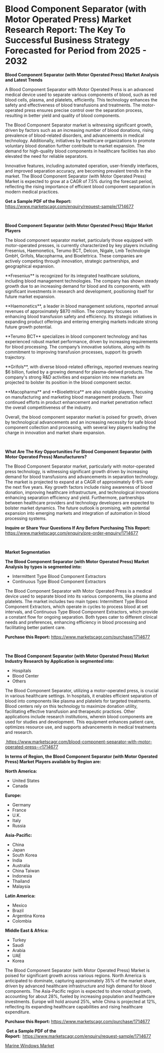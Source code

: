 <p><h1>Blood Component Separator (with Motor Operated Press) Market Research Report: The Key To Successful Business Strategy Forecasted for Period from 2025 - 2032</h1></p><p><strong>Blood Component Separator (with Motor Operated Press) Market Analysis and Latest Trends</strong></p>
<p><p>A Blood Component Separator with Motor Operated Press is an advanced medical device used to separate various components of blood, such as red blood cells, plasma, and platelets, efficiently. This technology enhances the safety and effectiveness of blood transfusions and treatments. The motor-operated press ensures precise control over the separation process, resulting in better yield and quality of blood components.</p><p>The Blood Component Separator market is witnessing significant growth, driven by factors such as an increasing number of blood donations, rising prevalence of blood-related disorders, and advancements in medical technology. Additionally, initiatives by healthcare organizations to promote voluntary blood donation further contribute to market expansion. The demand for high-quality blood components in healthcare facilities has also elevated the need for reliable separators.</p><p>Innovative features, including automated operation, user-friendly interfaces, and improved separation accuracy, are becoming prevalent trends in the market. The Blood Component Separator (with Motor Operated Press) Market is expected to grow at a CAGR of 7.5% during the forecast period, reflecting the rising importance of efficient blood component separation in modern medical practices.</p></p>
<p><strong>Get a Sample PDF of the Report:&nbsp;</strong> <a href="https://www.marketscagr.com/enquiry/request-sample/1714677?utm_campaign=3224&utm_medium=2&utm_source=Github&utm_content=ia&utm_term=28032025&utm_id=blood-component-separator-with-motor-operated-press">https://www.marketscagr.com/enquiry/request-sample/1714677</a></p>
<p>&nbsp;</p>
<p><strong>Blood Component Separator (with Motor Operated Press) Major Market Players</strong></p>
<p><p>The blood component separator market, particularly those equipped with motor-operated presses, is currently characterized by key players including Fresenius, Haemonetics, Terumo BCT, Delcon, Nigale, Lmb Technologie GmbH, Grifols, Macopharma, and Bioelettrica. These companies are actively competing through innovation, strategic partnerships, and geographical expansion.</p><p>**Fresenius** is recognized for its integrated healthcare solutions, including blood management technologies. The company has shown steady growth due to an increasing demand for blood and its components, with significant investments in research and development, positioning itself for future market expansion.</p><p>**Haemonetics**, a leader in blood management solutions, reported annual revenues of approximately $870 million. The company focuses on enhancing blood transfusion safety and efficiency. Its strategic initiatives in expanding product offerings and entering emerging markets indicate strong future growth potential.</p><p>**Terumo BCT** specializes in blood component technology and has experienced robust market performance, driven by increasing requirements for blood processing. The company’s innovative solutions, along with its commitment to improving transfusion processes, support its growth trajectory.</p><p>**Grifols**, with diverse blood-related offerings, reported revenues nearing $6 billion, fueled by a growing demand for plasma-derived products. The company's strong R&D activities and expansion into new markets are projected to bolster its position in the blood component sector.</p><p>**Macopharma** and **Bioelettrica** are also notable players, focusing on manufacturing and marketing blood management products. Their continued efforts in product enhancement and market penetration reflect the overall competitiveness of the industry.</p><p>Overall, the blood component separator market is poised for growth, driven by technological advancements and an increasing necessity for safe blood component collection and processing, with several key players leading the charge in innovation and market share expansion.</p></p>
<p>&nbsp;</p>
<p><strong>What Are The Key Opportunities For Blood Component Separator (with Motor Operated Press) Manufacturers?</strong></p>
<p><p>The Blood Component Separator market, particularly with motor-operated press technology, is witnessing significant growth driven by increasing demand for blood transfusions and advancements in separation technology. The market is projected to expand at a CAGR of approximately 6-8% over the next five years. Key growth factors include rising awareness of blood donation, improving healthcare infrastructure, and technological innovations enhancing separation efficiency and yield. Furthermore, partnerships between healthcare providers and technology developers are expected to bolster market dynamics. The future outlook is promising, with potential expansion into emerging markets and integration of automation in blood processing systems.</p></p>
<p><strong>Inquire or Share Your Questions If Any Before Purchasing This Report:</strong> <a href="https://www.marketscagr.com/enquiry/pre-order-enquiry/1714677?utm_campaign=3224&utm_medium=2&utm_source=Github&utm_content=ia&utm_term=28032025&utm_id=blood-component-separator-with-motor-operated-press">https://www.marketscagr.com/enquiry/pre-order-enquiry/1714677</a></p>
<p>&nbsp;</p>
<p><strong>Market Segmentation</strong></p>
<p><strong>The Blood Component Separator (with Motor Operated Press) Market Analysis by types is segmented into:</strong></p>
<p><ul><li>Intermittent Type Blood Component Extractors</li><li>Continuous Type Blood Component Extractors</li></ul></p>
<p><p>The Blood Component Separator with Motor Operated Press is a medical device used to separate blood into its various components, like plasma and platelets. The market includes two main types: Intermittent Type Blood Component Extractors, which operate in cycles to process blood at set intervals, and Continuous Type Blood Component Extractors, which provide a constant flow for ongoing separation. Both types cater to different clinical needs and preferences, enhancing efficiency in blood processing and facilitating better patient care.</p></p>
<p><strong>Purchase this Report:&nbsp;</strong><a href="https://www.marketscagr.com/purchase/1714677?utm_campaign=3224&utm_medium=2&utm_source=Github&utm_content=ia&utm_term=28032025&utm_id=blood-component-separator-with-motor-operated-press">https://www.marketscagr.com/purchase/1714677</a></p>
<p>&nbsp;</p>
<p><strong>The Blood Component Separator (with Motor Operated Press) Market Industry Research by Application is segmented into:</strong></p>
<p><ul><li>Hospitals</li><li>Blood Center</li><li>Others</li></ul></p>
<p><p>The Blood Component Separator, utilizing a motor-operated press, is crucial in various healthcare settings. In hospitals, it enables efficient separation of blood into components like plasma and platelets for targeted treatments. Blood centers rely on this technology to maximize donation utility, facilitating effective transfusion and therapeutic practices. Other applications include research institutions, wherein blood components are used for studies and development. This equipment enhances patient care, optimizes resource use, and supports advancements in medical treatments and research.</p></p>
<p><a href="https://www.marketscagr.com/blood-component-separator-with-motor-operated-press--r1714677?utm_campaign=3224&utm_medium=2&utm_source=Github&utm_content=ia&utm_term=28032025&utm_id=blood-component-separator-with-motor-operated-press">&nbsp;https://www.marketscagr.com/blood-component-separator-with-motor-operated-press--r1714677</a></p>
<p><strong>In terms of Region, the Blood Component Separator (with Motor Operated Press) Market Players available by Region are:</strong></p>
<p>
    <p> <strong> North America: </strong>
        <ul>
            <li>United States</li>
            <li>Canada</li>
        </ul>
        </p> 
    <p> <strong> Europe: </strong>
        <ul>
            <li>Germany</li>
            <li>France</li>
            <li>U.K.</li>
            <li>Italy</li>
            <li>Russia</li>
        </ul>
        </p> 
    <p> <strong> Asia-Pacific: </strong>
        <ul>
            <li>China</li>
            <li>Japan</li>
            <li>South Korea</li>
            <li>India</li>
            <li>Australia</li>
            <li>China Taiwan</li>
            <li>Indonesia</li>
            <li>Thailand</li>
            <li>Malaysia</li>
        </ul>
        </p> 
    <p> <strong> Latin America: </strong>
        <ul>
            <li>Mexico</li>
            <li>Brazil</li>
            <li>Argentina Korea</li>
            <li>Colombia</li>
        </ul>
        </p> 
    <p> <strong> Middle East & Africa: </strong>
        <ul>
            <li>Turkey</li>
            <li>Saudi</li>
            <li>Arabia</li>
            <li>UAE</li>
            <li>Korea</li>
        </ul>
    </p>
    </p>
<p><p>The Blood Component Separator (with Motor Operated Press) Market is poised for significant growth across various regions. North America is anticipated to dominate, capturing approximately 35% of the market share, driven by advanced healthcare infrastructure and high demand for blood components. The Asia-Pacific region is expected to show robust growth, accounting for about 28%, fueled by increasing population and healthcare investments. Europe will hold around 25%, while China is projected at 12%, reflecting its expanding healthcare capabilities and rising healthcare expenditure.</p></p>
<p><strong>Purchase this Report: </strong><a href="https://www.marketscagr.com/purchase/1714677?utm_campaign=3224&utm_medium=2&utm_source=Github&utm_content=ia&utm_term=28032025&utm_id=blood-component-separator-with-motor-operated-press">https://www.marketscagr.com/purchase/1714677</a></p>
<p>&nbsp;<strong>Get a Sample PDF of the Report:&nbsp;&nbsp;</strong><a href="https://www.marketscagr.com/enquiry/request-sample/1714677?utm_campaign=3224&utm_medium=2&utm_source=Github&utm_content=ia&utm_term=28032025&utm_id=blood-component-separator-with-motor-operated-press">https://www.marketscagr.com/enquiry/request-sample/1714677</a></p>
<p><strong></strong></p>
<p><p><a href="https://github.com/vigoseiler/Market-Research-Report-List-1/blob/main/marine-windows-market.md?utm_campaign=3224&utm_medium=2&utm_source=Github&utm_content=ia&utm_term=28032025&utm_id=blood-component-separator-with-motor-operated-press">Marine Windows Market</a></p></p>